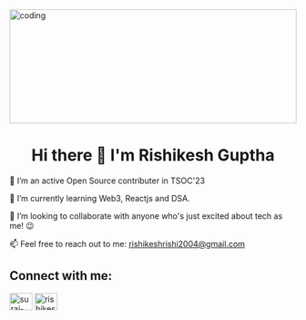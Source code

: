 <img align="center" width="100%" height="200" alt="coding" src="https://thumbs.dreamstime.com/b/blockchain-technology-cryptocurrency-marketplace-bitcoin-mining-farm-smart-city-digital-cloud-network-crypto-currency-206391669.jpg">
<h1 align="center"> Hi there 👋 I'm Rishikesh Guptha</h1>

 🔭 I’m an active Open Source contributer in TSOC'23

🌱 I’m currently learning Web3, Reactjs and DSA.

👯 I’m looking to collaborate with anyone who's just excited about tech as me! 😉

 📫 Feel free to reach out to me: rishikeshrishi2004@gmail.com
 
 ## Connect with me:
 <p align="left">
<a href="https://www.linkedin.com/in/rishikesh-guptha" target="blank"><img align="center" src="https://raw.githubusercontent.com/rahuldkjain/github-profile-readme-generator/master/src/images/icons/Social/linked-in-alt.svg" alt="suraj-kumar-sahu-1a73401ba" height="30" width="40" /></a>
<a href="https://instagram.com/rishikesh_guptha" target="blank"><img align="center" src="https://raw.githubusercontent.com/rahuldkjain/github-profile-readme-generator/master/src/images/icons/Social/instagram.svg" alt="rishikesh_guptha" height="30" width="40" /></a>
</p>
